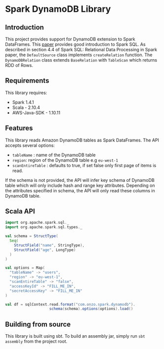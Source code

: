 # Spark DynamoDB Library 

## Introduction 
This project provides support for DynamoDB extension to Spark DataFrames. This [paper](http://web.eecs.umich.edu/~prabal/teaching/resources/eecs582/armbrust15sparksql.pdf) provides good introduction to Spark SQL.
As described in section 4.4 of Spark SQL: Relational Data Processing in Spark paper, the `DefaultSource` class implements `createRelation` function. 
The `DynamoDBRelation` class extends `BaseRelation` with `TableScan` which returns RDD of Rows. 

## Requirements 
This library requires: 
- Spark 1.4.1
- Scala - 2.10.4
- AWS-Java-SDK - 1.10.11


## Features 
This library reads Amazon DynamoDB tables as Spark DataFrames. The API accepts several options: 
- `tableName` : name of the DynamoDB table
- `region`: region of the DynamoDB table e.g `eu-west-1`
- `scanEntireTable` : defaults to true, if set false only first page of items is read. 

If the schema is not provided, the API will infer key schema of DynamoDB table which will only include hash and range key attributes. 
Depending on the attributes specified in schema, the API will only read these columns in DynamoDB table. 

## Scala API 
```scala
import org.apache.spark.sql._
import org.apache.spark.sql.types._

val schema = StructType(
  Seq(
    StructField("name", StringType),
    StructField("age", LongType)
  )
)

val options = Map(
  "tableName" -> "users",
  "region" -> "eu-west-1",
  "scanEntireTable" -> "false",
  "accessKeyId" -> "FILL_ME_IN",
  "secretAccessKey" -> "FILL_ME_IN"
)

val df = sqlContext.read.format("com.onzo.spark.dynamodb").
                    schema(schema).options(options).load()
```
## Building from source
This library is built using sbt. To build an assembly jar, simply run `sbt assembly` from the project root. 